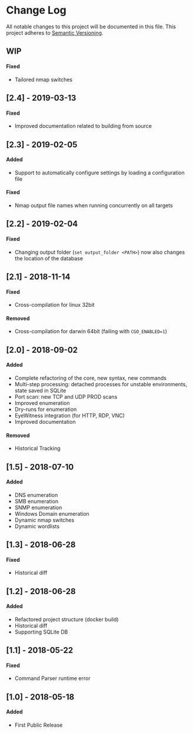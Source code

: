 # Change Log
All notable changes to this project will be documented in this file.
This project adheres to [Semantic Versioning](http://semver.org/).



## WIP
#### Fixed
- Tailored nmap switches


## [2.4] - 2019-03-13
#### Fixed
- Improved documentation related to building from source


## [2.3] - 2019-02-05
#### Added
- Support to automatically configure settings by loading a configuration file
#### Fixed
- Nmap output file names when running concurrently on all targets


## [2.2] - 2019-02-04
#### Fixed
- Changing output folder (`set output_folder <PATH>`) now also changes the location of the database


## [2.1] - 2018-11-14
#### Fixed
- Cross-compilation for linux 32bit
#### Removed
- Cross-compilation for darwin 64bit (failing with `CGO_ENABLED=1`)


## [2.0] - 2018-09-02
#### Added
- Complete refactoring of the core, new syntax, new commands
- Multi-step processing: detached processes for unstable environments, state saved in SQLite
- Port scan: new TCP and UDP PROD scans
- Improved enumeration
- Dry-runs for enumeration
- EyeWitness integration (for HTTP, RDP, VNC)
- Improved documentation
#### Removed
- Historical Tracking


## [1.5] - 2018-07-10
#### Added
- DNS enumeration
- SMB enumeration
- SNMP enumeration
- Windows Domain enumeration
- Dynamic nmap switches
- Dynamic wordlists


## [1.3] - 2018-06-28
#### Fixed
- Historical diff


## [1.2] - 2018-06-28
#### Added
- Refactored project structure (docker build)
- Historical diff
- Supporting SQLite DB


## [1.1] - 2018-05-22
#### Fixed
- Command Parser runtime error
 
 
## [1.0] - 2018-05-18
#### Added
- First Public Release
